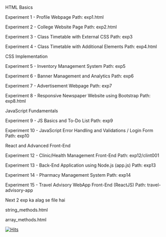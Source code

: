 

HTML Basics

Experiment 1 - Profile Webpage
Path: exp1.html

Experiment 2 - College Website Page
Path: exp2.html

Experiment 3 - Class Timetable with External CSS
Path: exp3

Experiment 4 - Class Timetable with Additional Elements
Path: exp4.html

CSS Implementation

Experiment 5 - Inventory Management System
Path: exp5

Experiment 6 - Banner Management and Analytics
Path: exp6

Experiment 7 - Advertisement Webpage
Path: exp7

Experiment 8 - Responsive Newspaper Website using Bootstrap
Path: exp8.html


JavaScript Fundamentals 

Experiment 9 - JS Basics and To-Do List
Path: exp9

Experiment 10 - JavaScript Error Handling and Validations  / Login Form
Path: exp10

React and Advanced Front-End

Experiment 12 - Clinic/Health Management Front-End
Path: exp12/clint001

Experiment 13 - Back-End Application using Node.js (app.js) 
Path: exp13

Experiment 14 - Pharmacy Management System
Path: exp14

Experiment 15 - Travel Advisory WebApp Front-End (ReactJS) 
Path: travel-advisory-app


Next 2 exp ka alag se file hai 

string_methods.html

array_methods.html 

[![Hits](https://hits.sh/github.com/exams4p/IP.svg?style=flat-square&extraCount=5&color=007ec6&logo=base64)](https://hits.sh/github.com/exams4p/IP/)














